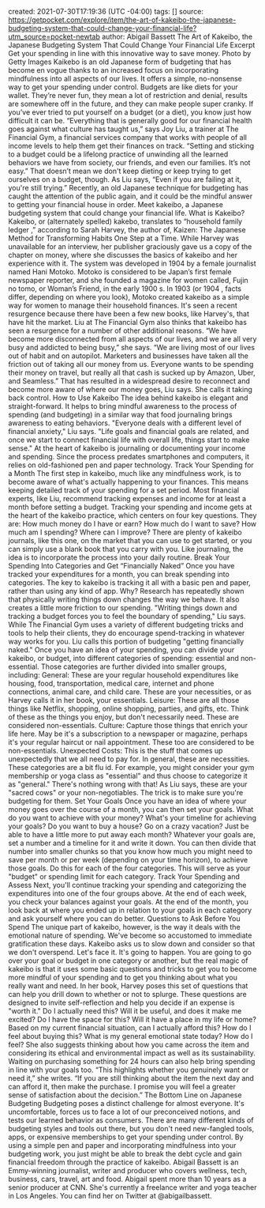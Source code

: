 created: 2021-07-30T17:19:36 (UTC -04:00)
tags: []
source: https://getpocket.com/explore/item/the-art-of-kakeibo-the-japanese-budgeting-system-that-could-change-your-financial-life?utm_source=pocket-newtab
author: Abigail Bassett
The Art of Kakeibo, the  Japanese  Budgeting System That Could Change Your Financial Life
Excerpt
Get your spending in line with this innovative way to save money.
Photo by Getty Images
Kaikebo is an old  Japanese  form of budgeting that has become en vogue thanks to an increased focus on incorporating mindfulness into all aspects of our lives. It offers a simple, no-nonsense way to get your spending under control.
Budgets are like diets for your wallet. They’re never fun, they mean a lot of restriction and denial, results are somewhere off in the future, and they can make people super cranky. If you’ve ever tried to put yourself on a budget (or a diet), you know just how difficult it can be.
“Everything that is generally good for our financial health goes against what culture has taught us,” says Joy Liu, a trainer at The Financial Gym, a financial services  company  that works with people of all income levels to help them get their finances on track. “Setting and sticking to a budget could be a lifelong practice of unwinding all the learned behaviors we have from society, our friends, and even our families. It’s not easy.”
That doesn’t mean we don't keep dieting or keep trying to get ourselves on a budget, though. As Liu says, “Even if you are failing at it, you're still trying.”
Recently, an old  Japanese  technique for budgeting has caught the attention of the public again, and it could be the mindful answer to getting your financial house in order. Meet kakeibo, a  Japanese  budgeting system that could change your financial life.
What is Kakeibo?
Kakeibo, or (alternately spelled) kakebo, translates to “household family  ledger ,” according to Sarah Harvey, the author of, Kaizen: The  Japanese  Method for Transforming Habits One Step at a Time. While Harvey was unavailable for an interview, her publisher graciously gave us a copy of the chapter on money, where she discusses the basics of kakeibo and her experience with it.
The system was developed in  1904  by a female journalist named Hani Motoko. Motoko is considered to be Japan’s first female newspaper reporter, and she founded a magazine for women called, Fujin no tomo, or Woman’s Friend, in the early  1900 s. In  1903  (or  1904 , facts differ, depending on where you look), Motoko created kakeibo as a simple way for women to manage their household finances.
It's seen a recent resurgence because there have been a few new books, like Harvey's, that have hit the market. Liu at The Financial Gym also thinks that kakeibo has seen a resurgence for a number of other additional reasons.
“We have become more disconnected from all aspects of our lives, and we are all very busy and addicted to being busy,” she says. “We are living most of our lives out of habit and on autopilot. Marketers and businesses have taken all the friction out of taking all our money from us. Everyone wants to be spending their money on travel, but really all that cash is sucked up by Amazon, Uber, and Seamless.”
That has resulted in a widespread desire to reconnect and become more aware of where our money goes, Liu says. She calls it taking back control.
How to Use Kakeibo
The idea behind kakeibo is elegant and straight-forward. It helps to bring mindful awareness to the process of spending (and budgeting) in a similar way that food journaling brings awareness to eating behaviors.
"Everyone deals with a different level of financial anxiety," Liu says. "Life goals and financial goals are related, and once we start to connect financial life with overall life, things start to make sense."
At the heart of kakeibo is journaling or documenting your income and spending. Since the process predates smartphones and computers, it relies on old-fashioned pen and paper technology.
Track Your Spending for a Month
The first step in kakeibo, much like any mindfulness work, is to become aware of what's actually happening to your finances. This means keeping detailed track of your spending for a set period. Most financial experts, like Liu, recommend tracking expenses and income for at least a month before setting a budget.
Tracking your spending and income gets at the heart of the kakeibo practice, which centers on four key questions. They are:
How much money do I have or earn?
How much do I want to save?
How much am I spending?
Where can I improve?
There are plenty of kakeibo journals, like this one, on the market that you can use to get started, or you can simply use a blank book that you carry with you. Like journaling, the idea is to incorporate the process into your daily routine.
Break Your Spending Into Categories and Get “Financially Naked”
Once you have tracked your expenditures for a month, you can break spending into categories. The key to kakeibo is tracking it all with a basic pen and paper, rather than using any kind of app. Why?  Research  has repeatedly shown that physically writing things down changes the way we behave. It also creates a little more friction to our spending.
"Writing things down and tracking a budget forces you to feel the boundary of spending," Liu says.
While The Financial Gym uses a variety of different budgeting tricks and tools to help their clients, they do encourage spend-tracking in whatever way works for you. Liu calls this portion of budgeting "getting financially naked."
Once you have an idea of your spending, you can divide your kakeibo, or budget, into different categories of spending: essential and non-essential. Those categories are further divided into smaller groups, including:
General: These are your regular household expenditures like housing, food, transportation, medical care, internet and phone connections, animal care, and  child care. These are your necessities, or as Harvey calls it in her book, your essentials.
Leisure: These are all those things like Netflix, shopping, online shopping, parties, and gifts, etc. Think of these as the things you enjoy, but don't necessarily need. These are considered non-essentials.
Culture: Capture those things that enrich your life here.  May be it's a subscription to a newspaper or magazine, perhaps it's your regular haircut or nail appointment. These too are considered to be non-essentials.
Unexpected Costs: This is the stuff that comes up unexpectedly that we all need to pay for. In general, these are necessities.
These categories are a bit  flu id. For example, you might consider your gym membership or yoga class as "essential" and thus choose to categorize it as "general." There's nothing wrong with that! As Liu says, these are your "sacred cows" or your non-negotiables. The trick is to make sure you're budgeting for them.
Set Your Goals
Once you have an idea of where your money goes over the course of a month, you can then set your goals. What do you want to achieve with your money? What's your timeline for achieving your goals? Do you want to buy a house? Go on a crazy vacation? Just be able to have a little more to put away each month?
Whatever your goals are, set a number and a timeline for it and write it down. You can then divide that number into smaller chunks so that you know how much you might need to save per month or per week (depending on your time horizon), to achieve those goals.
Do this for each of the four categories. This will serve as your "budget" or spending limit for each category.
Track Your Spending and Assess
Next, you'll continue tracking your spending and categorizing the expenditures into one of the four groups above. At the end of each week, you check your balances against your goals. At the end of the month, you look back at where you ended up in relation to your goals in each category and ask yourself where you can do better.
Questions to Ask Before You Spend
The unique part of kakeibo, however, is the way it deals with the emotional nature of spending. We've become so accustomed to immediate gratification these days. Kakeibo asks us to slow down and consider so that we don't overspend.
Let's face it. It's going to happen. You are going to go over your goal or budget in one category or another, but the real magic of kakeibo is that it uses some basic questions and tricks to get you to become more mindful of your spending and to get you thinking about what you really want and need.
In her book, Harvey poses this set of questions that can help you drill down to whether or not to splurge. These questions are designed to invite self-reflection and help you decide if an expense is "worth it."
Do I actually need this? Will it be useful, and does it make me excited?
Do I have the space for this? Will it have a place in my life or home?
Based on my current financial situation, can I actually afford this?
How do I feel about buying this?
What is my general emotional state today? How do I feel?
She also suggests thinking about how you came across the item and considering its ethical and environmental impact as well as its sustainability. Waiting on purchasing something for 24 hours can also help bring spending in line with your goals too.
“This highlights whether you genuinely want or need it,” she writes. “If you are still thinking about the item the next day and can afford it, then make the purchase. I promise you will feel a greater sense of satisfaction about the decision.”
The Bottom Line on  Japanese  Budgeting
Budgeting poses a distinct challenge for almost everyone. It's uncomfortable, forces us to face a lot of our preconceived notions, and tests our learned behavior as consumers. There are many different kinds of budgeting styles and tools out there, but you don't need new-fangled tools, apps, or expensive memberships to get your spending under control.
By using a simple pen and paper and incorporating mindfulness into your budgeting work, you just might be able to break the debt cycle and gain financial freedom through the practice of kakeibo.
Abigail Bassett is an Emmy-winning journalist, writer and producer who covers wellness, tech, business, cars, travel, art and food. Abigail spent more than 10 years as a senior producer at CNN. She's currently a freelance writer and yoga teacher in Los Angeles. You can find her on Twitter at @abigailbassett.
